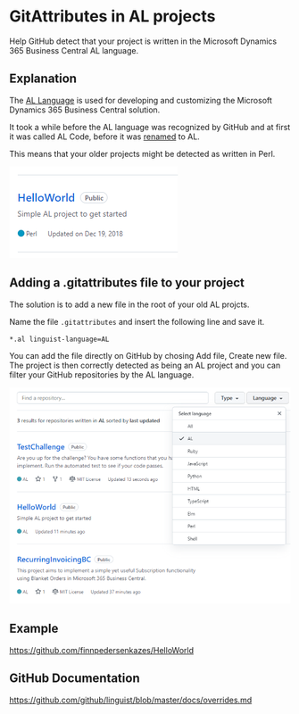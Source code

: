 # GitAttributes in AL projects
 
Help GitHub detect that your project is written in the Microsoft Dynamics 365 Business Central AL language.

## Explanation
The [AL Language](https://github.com/microsoft/AL) is used for developing and customizing the Microsoft Dynamics 365 Business Central solution.

It took a while before the AL language was recognized by GitHub and at first it was called AL Code, 
before it was [renamed](https://github.com/github/linguist/pull/5023/files) to AL.


This means that your older projects might be detected as written in Perl.

![Image of Playground](images/HelloWorld-Perl.png)


## Adding a .gitattributes file to your project
The solution is to add a new file in the root of your old AL projcts.

Name the file `.gitattributes` and insert the following line and save it.

````
*.al linguist-language=AL
````

You can add the file directly on GitHub by chosing Add file, Create new file.
The project is then correctly detected as being an AL project and you can filter your GitHub repositories by the AL language.

![Image of Playground](images/SearchAL.png)

## Example
https://github.com/finnpedersenkazes/HelloWorld 


## GitHub Documentation
https://github.com/github/linguist/blob/master/docs/overrides.md

